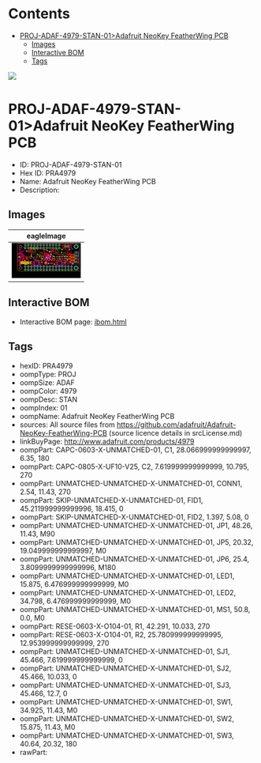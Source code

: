 



Contents
========

* [PROJ-ADAF-4979-STAN-01>Adafruit NeoKey FeatherWing PCB](#proj-adaf-4979-stan-01adafruit-neokey-featherwing-pcb)
	* [Images](#images)
	* [Interactive BOM](#interactive-bom)
	* [Tags](#tags)
  
![][im]
# PROJ-ADAF-4979-STAN-01>Adafruit NeoKey FeatherWing PCB

- ID: PROJ-ADAF-4979-STAN-01
- Hex ID: PRA4979
- Name: Adafruit NeoKey FeatherWing PCB
- Description: 

## Images
  
  

|eagleImage|
| :---: |
|[![eagleImage](eagleImage_140.png)](eagleImage_600.png)|

## Interactive BOM

- Interactive BOM page: [ibom.html](kicad/bom/ibom.html)

## Tags

- hexID: PRA4979
- oompType: PROJ
- oompSize: ADAF
- oompColor: 4979
- oompDesc: STAN
- oompIndex: 01
- oompName: Adafruit NeoKey FeatherWing PCB
- sources: All source files from https://github.com/adafruit/Adafruit-NeoKey-FeatherWing-PCB (source licence details in srcLicense.md)
- linkBuyPage: http://www.adafruit.com/products/4979
- oompPart: CAPC-0603-X-UNMATCHED-01, C1, 28.066999999999997, 6.35, 180
- oompPart: CAPC-0805-X-UF10-V25, C2, 7.619999999999999, 10.795, 270
- oompPart: UNMATCHED-UNMATCHED-X-UNMATCHED-01, CONN1, 2.54, 11.43, 270
- oompPart: SKIP-UNMATCHED-X-UNMATCHED-01, FID1, 45.211999999999996, 18.415, 0
- oompPart: SKIP-UNMATCHED-X-UNMATCHED-01, FID2, 1.397, 5.08, 0
- oompPart: UNMATCHED-UNMATCHED-X-UNMATCHED-01, JP1, 48.26, 11.43, M90
- oompPart: UNMATCHED-UNMATCHED-X-UNMATCHED-01, JP5, 20.32, 19.049999999999997, M0
- oompPart: UNMATCHED-UNMATCHED-X-UNMATCHED-01, JP6, 25.4, 3.8099999999999996, M180
- oompPart: UNMATCHED-UNMATCHED-X-UNMATCHED-01, LED1, 15.875, 6.476999999999999, M0
- oompPart: UNMATCHED-UNMATCHED-X-UNMATCHED-01, LED2, 34.798, 6.476999999999999, M0
- oompPart: UNMATCHED-UNMATCHED-X-UNMATCHED-01, MS1, 50.8, 0.0, M0
- oompPart: RESE-0603-X-O104-01, R1, 42.291, 10.033, 270
- oompPart: RESE-0603-X-O104-01, R2, 25.780999999999995, 12.953999999999999, 270
- oompPart: UNMATCHED-UNMATCHED-X-UNMATCHED-01, SJ1, 45.466, 7.619999999999999, 0
- oompPart: UNMATCHED-UNMATCHED-X-UNMATCHED-01, SJ2, 45.466, 10.033, 0
- oompPart: UNMATCHED-UNMATCHED-X-UNMATCHED-01, SJ3, 45.466, 12.7, 0
- oompPart: UNMATCHED-UNMATCHED-X-UNMATCHED-01, SW1, 34.925, 11.43, M0
- oompPart: UNMATCHED-UNMATCHED-X-UNMATCHED-01, SW2, 15.875, 11.43, M0
- oompPart: UNMATCHED-UNMATCHED-X-UNMATCHED-01, SW3, 40.64, 20.32, 180
- rawPart: 



[im]: eagleImage_450.png
